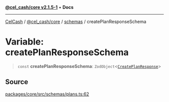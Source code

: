 [**@cel_cash/core v2.1.5-1**](../../README.md) • **Docs**

***

[CelCash](../../../../README.md) / [@cel\_cash/core](../../README.md) / [schemas](../README.md) / createPlanResponseSchema

# Variable: createPlanResponseSchema

> `const` **createPlanResponseSchema**: `ZodObject`\<[`CreatePlanResponse`](../../index/type-aliases/CreatePlanResponse.md)\>

## Source

[packages/core/src/schemas/plans.ts:62](https://github.com/Pyxlab/celcash/blob/9dbc7013720b05f34ded33140fbf1d827b403eea/packages/core/src/schemas/plans.ts#L62)
